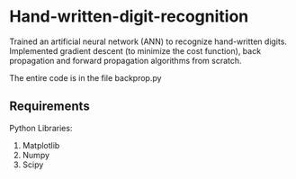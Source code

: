# Hand-written-digit-recognition
Trained an artificial neural network (ANN) to recognize hand-written digits. Implemented gradient descent (to minimize the cost function), back propagation and forward propagation algorithms from scratch.

The entire code is in the file backprop.py

## Requirements
Python Libraries:
1. Matplotlib
2. Numpy
3. Scipy
